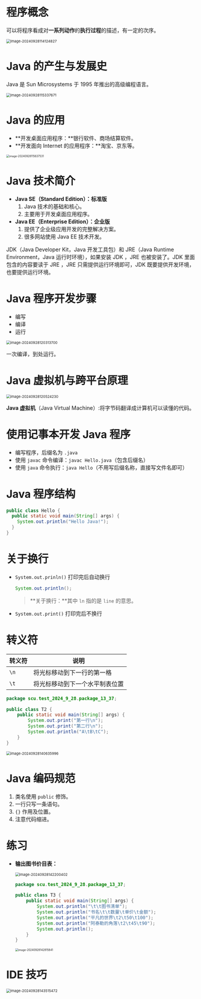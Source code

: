 # 程序概念

可以将程序看成对**一系列动作**的**执行过程**的描述，有一定的次序。

<img src="https://leafalice-image.oss-cn-hangzhou.aliyuncs.com/img/image-20240928114124827.png" alt="image-20240928114124827" style="zoom:67%;" />

# Java 的产生与发展史

Java 是 Sun Microsystems 于 1995 年推出的高级编程语言。

<img src="https://leafalice-image.oss-cn-hangzhou.aliyuncs.com/img/image-20240928115337671.png" alt="image-20240928115337671" style="zoom:67%;" />



# Java 的应用

- **开发桌面应用程序：**银行软件、商场结算软件。
- **开发面向 Internet 的应用程序：**淘宝、京东等。

<img src="https://leafalice-image.oss-cn-hangzhou.aliyuncs.com/img/image-20240928115637531.png" alt="image-20240928115637531" style="zoom:50%;" />

# Java 技术简介

- **Java SE（Standard Edition）：标准版**
  1. Java 技术的基础和核心。
  2. 主要用于开发桌面应用程序。
- **Java EE（Enterprise Edition）：企业版**
  1. 提供了企业级应用开发的完整解决方案。
  2. 很多网站使用 Java EE 技术开发。

JDK（Java Developer Kit，Java 开发工具包）和 JRE（Java Runtime Environment，Java 运行时环境），如果安装 JDK ，JRE 也被安装了。JDK 里面包含的内容要读于 JRE ，JRE 只需提供运行环境即可，JDK 既要提供开发环境，也要提供运行环境。

# Java 程序开发步骤

- 编写
- 编译
- 运行

<img src="https://leafalice-image.oss-cn-hangzhou.aliyuncs.com/img/image-20240928120313700.png" alt="image-20240928120313700" style="zoom:67%;" />

一次编译，到处运行。

# Java 虚拟机与跨平台原理

<img src="https://leafalice-image.oss-cn-hangzhou.aliyuncs.com/img/image-20240928120524230.png" alt="image-20240928120524230" style="zoom:67%;" />

**Java 虚拟机**（Java Virtual Machine）:将字节码翻译成计算机可以读懂的代码。

# 使用记事本开发 Java 程序

- 编写程序，后缀名为 `.java` 
- 使用 `javac` 命令编译：`javac Hello.java`（包含后缀名）
- 使用 `java` 命令执行：`java Hello`（不用写后缀名称，直接写文件名即可）

# Java 程序结构

```java
public class Hello {
  public static void main(String[] args) {
    System.out.println("Hello Java!");
  }
}
```

# 关于换行

- `System.out.prinln()` 打印完后自动换行

  ```java
  System.out.println();
  ```

  > **关于换行：**其中 `ln` 指的是 `line` 的意思。

- `System.out.print()` 打印完后不换行

# 转义符

| 转义符 | 说明                           |
| ------ | ------------------------------ |
| `\n`   | 将光标移动到下一行的第一格     |
| `\t`   | 将光标移动到下一个水平制表位置 |

```java
package scu.test_2024_9_28.package_13_37;

public class T2 {
    public static void main(String[] args) {
        System.out.print("第一行\n");
        System.out.print("第二行\n");
        System.out.println("A\tB\tC");
    }
}
```

<img src="https://leafalice-image.oss-cn-hangzhou.aliyuncs.com/img/image-20240928140635996.png" alt="image-20240928140635996" style="zoom:67%;" />

# Java 编码规范

1. 类名使用 `public` 修饰。
2. 一行只写一条语句。
3. `{}` 作用及位置。
4. 注意代码缩进。

# 练习

- **输出图书价目表：**

  <img src="https://leafalice-image.oss-cn-hangzhou.aliyuncs.com/img/image-20240928142200402.png" alt="image-20240928142200402" style="zoom:67%;" />

  ```java
  package scu.test_2024_9_28.package_13_37;
  
  public class T3 {
      public static void main(String[] args) {
          System.out.println("\t\t图书清单");
          System.out.println("书名\t\t数量\t单价\t金额");
          System.out.println("平凡的世界\t2\t50\t100");
          System.out.println("阿泰勒的角落\t2\t45\t90");
          System.out.println();
      }
  }
  ```

  <img src="https://leafalice-image.oss-cn-hangzhou.aliyuncs.com/img/image-20240928142815841.png" alt="image-20240928142815841" style="zoom:50%;" />

# IDE 技巧

<img src="https://leafalice-image.oss-cn-hangzhou.aliyuncs.com/img/image-20240928143515472.png" alt="image-20240928143515472" style="zoom:67%;" />
